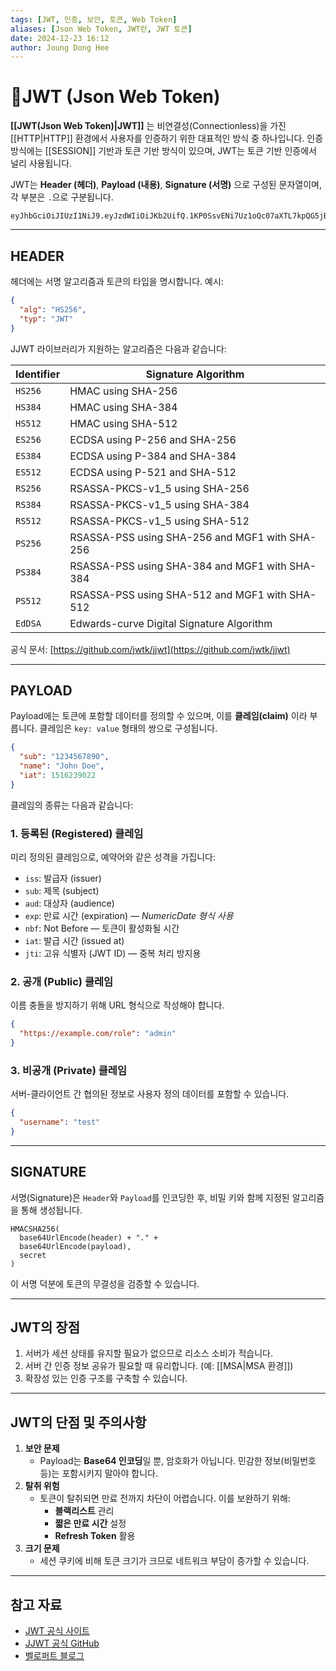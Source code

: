 ```yaml
---
tags: [JWT, 인증, 보안, 토큰, Web Token]
aliases: [Json Web Token, JWT란, JWT 토큰]
date: 2024-12-23 16:12
author: Joung Dong Hee
---
```


# 📘JWT (Json Web Token)

**[[JWT(Json Web Token)|JWT]]** 는 비연결성(Connectionless)을 가진 [[HTTP|HTTP]] 환경에서 사용자를 인증하기 위한 대표적인 방식 중 하나입니다. 인증 방식에는 [[SESSION]] 기반과 토큰 기반 방식이 있으며, JWT는 토큰 기반 인증에서 널리 사용됩니다.

JWT는 **Header (헤더)**, **Payload (내용)**, **Signature (서명)** 으로 구성된 문자열이며, 각 부분은 `.`으로 구분됩니다.

```text
eyJhbGciOiJIUzI1NiJ9.eyJzdWIiOiJKb2UifQ.1KP0SsvENi7Uz1oQc07aXTL7kpQG5jBNIybqr60AlD4
```

---

## HEADER

헤더에는 서명 알고리즘과 토큰의 타입을 명시합니다. 예시:

```json
{
  "alg": "HS256",
  "typ": "JWT"
}
```

JJWT 라이브러리가 지원하는 알고리즘은 다음과 같습니다:

| Identifier | Signature Algorithm |
|------------|---------------------|
| `HS256`    | HMAC using SHA-256  |
| `HS384`    | HMAC using SHA-384  |
| `HS512`    | HMAC using SHA-512  |
| `ES256`    | ECDSA using P-256 and SHA-256 |
| `ES384`    | ECDSA using P-384 and SHA-384 |
| `ES512`    | ECDSA using P-521 and SHA-512 |
| `RS256`    | RSASSA-PKCS-v1_5 using SHA-256 |
| `RS384`    | RSASSA-PKCS-v1_5 using SHA-384 |
| `RS512`    | RSASSA-PKCS-v1_5 using SHA-512 |
| `PS256`    | RSASSA-PSS using SHA-256 and MGF1 with SHA-256 |
| `PS384`    | RSASSA-PSS using SHA-384 and MGF1 with SHA-384 |
| `PS512`    | RSASSA-PSS using SHA-512 and MGF1 with SHA-512 |
| `EdDSA`    | Edwards-curve Digital Signature Algorithm |

공식 문서: [https://github.com/jwtk/jjwt](https://github.com/jwtk/jjwt)

---

## PAYLOAD

Payload에는 토큰에 포함할 데이터를 정의할 수 있으며, 이를 **클레임(claim)** 이라 부릅니다. 클레임은 `key: value` 형태의 쌍으로 구성됩니다.

```json
{
  "sub": "1234567890",
  "name": "John Doe",
  "iat": 1516239022
}
```

클레임의 종류는 다음과 같습니다:

### 1. 등록된 (Registered) 클레임

미리 정의된 클레임으로, 예약어와 같은 성격을 가집니다:

- `iss`: 발급자 (issuer)
- `sub`: 제목 (subject)
- `aud`: 대상자 (audience)
- `exp`: 만료 시간 (expiration) — *NumericDate 형식 사용*
- `nbf`: Not Before — 토큰이 활성화될 시간
- `iat`: 발급 시간 (issued at)
- `jti`: 고유 식별자 (JWT ID) — 중복 처리 방지용

### 2. 공개 (Public) 클레임

이름 충돌을 방지하기 위해 URL 형식으로 작성해야 합니다.

```json
{
  "https://example.com/role": "admin"
}
```

### 3. 비공개 (Private) 클레임

서버-클라이언트 간 협의된 정보로 사용자 정의 데이터를 포함할 수 있습니다.

```json
{
  "username": "test"
}
```

---

## SIGNATURE

서명(Signature)은 `Header`와 `Payload`를 인코딩한 후, 비밀 키와 함께 지정된 알고리즘을 통해 생성됩니다.

```text
HMACSHA256(
  base64UrlEncode(header) + "." +
  base64UrlEncode(payload),
  secret
)
```

이 서명 덕분에 토큰의 무결성을 검증할 수 있습니다.

---

## JWT의 장점

1. 서버가 세션 상태를 유지할 필요가 없으므로 리소스 소비가 적습니다.
2. 서버 간 인증 정보 공유가 필요할 때 유리합니다. (예: [[MSA|MSA 환경]])
3. 확장성 있는 인증 구조를 구축할 수 있습니다.

---

## JWT의 단점 및 주의사항

1. **보안 문제**  
   - Payload는 **Base64 인코딩**일 뿐, 암호화가 아닙니다. 민감한 정보(비밀번호 등)는 포함시키지 말아야 합니다.
2. **탈취 위험**  
   - 토큰이 탈취되면 만료 전까지 차단이 어렵습니다. 이를 보완하기 위해:
     - **블랙리스트** 관리
     - **짧은 만료 시간** 설정
     - **Refresh Token** 활용
3. **크기 문제**  
   - 세션 쿠키에 비해 토큰 크기가 크므로 네트워크 부담이 증가할 수 있습니다.

---

## 참고 자료

- [JWT 공식 사이트](https://jwt.io/)
- [JJWT 공식 GitHub](https://github.com/jwtk/jjwt)
- [벨로퍼트 블로그](https://velopert.com/2389)
